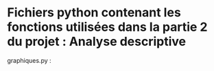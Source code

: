 

# Fichiers python contenant les fonctions utilisées dans la partie 2 du projet : Analyse descriptive

graphiques.py : 